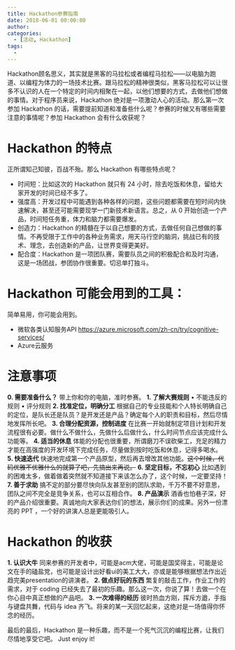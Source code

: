 ```yaml
---
title: Hackathon参赛指南
date: 2018-06-01 00:00:00
author: 
categories:
  - [活动, Hackathon]
tags:
  - 
---
```


Hackathon顾名思义，其实就是黑客的马拉松或者编程马拉松——以电脑为跑道、以编程为体力的一场技术比赛。跟马拉松的精神很类似，黑客马拉松可以让很多不认识的人在一个特定的时间内相聚在一起，以他们想要的方式，去做他们想做的事情。对于程序员来说，Hackathon 绝对是一项激动人心的活动。那么第一次参加 Hackathon 的话，需要提前知道和准备些什么呢？参赛的时候又有哪些需要注意的事情呢？参加 Hackathon 会有什么收获呢？

<!-- More -->

# Hackathon 的特点

正所谓知己知彼，百战不殆。那么 Hackathon 有哪些特点呢？

- 时间短：比如这次的 Hackathon 就只有 24 小时，除去吃饭和休息，留给大家开发的时间已经不多了。
-  强度高：开发过程中可能遇到各种各样的问题，这些问题都需要在短时间内快速解决，甚至还可能需要现学一门新技术新语言。总之，从 0 开始创造一个产品，时间短任务重，体力和脑力都需要爆发。
- 创造力：Hackathon 的精髓在于以自己想要的方式，去做任何自己想做的事情。不再受限于工作中的各种业务需求，用天马行空的脑洞，挑战已有的技术、理念，去创造新的产品，让世界变得更美好。
- 配合度：Hackathon 是一项团队赛，需要队员之间的积极配合和及时沟通，这是一场团战，参团协作很重要。切忌单打独斗。

# Hackathon 可能会用到的工具：

简单易用，你可能会用到。

- 微软各类认知服务API https://azure.microsoft.com/zh-cn/try/cognitive-services/
- Azure云服务

# 注意事项

**0. 需要准备什么？**
带上你和你的电脑，准时参赛。
**1. 了解大赛规则**
• 不能违反的规则
• 评分规则
**2. 找准定位，明确分工**
根据自己的专业技能和个人特长明确自己的定位，是队长还是队员？是开发还是产品？确定每个人的职责和目标，然后尽情地发挥所长吧。
**3. 合理分配资源，控制进度**
在比赛一开始就制定项目计划和开发流程很有必要。做什么不做什么，先做什么后做什么，什么时间节点应该完成什么功能等。
**4. 适当的休息**
体能的分配也很重要，所谓磨刀不误砍柴工，充足的精力才能在高强度的开发环境下完成任务，尽量做到按时吃饭和休息，记得多喝水。
**5. 快速迭代**
快速地完成第一个产品原型，然后再去增改其他功能。~~这个时候，代码优雅不优雅什么的就算了吧，先搞出来再说。~~
**6. 坚定目标，不忘初心**
比如遇到的困难太多，做着做着突然就不知道接下来该怎么办了，这个时候，一定要坚持！
**7. 善于求助**
搞不定的部分要尽快向队友甚至别的团队求助，千万不要不好意思，团队之间不完全是竞争关系，也可以互相合作。
**8. 产品演示**
酒香也怕巷子深，好的产品介绍很重要。真诚地向大家表达你们的想法，展示你们的成果。另外一份漂亮的 PPT ，一个好的讲演人总是更能吸引人。

# Hackathon 的收获

**1. 认识大牛**
同来参赛的开发者中，可能是acm大佬，可能是国奖得主，可能是论文在手的磕盐党，也可能是设计出好看ui的美工大大，亦或是能够根据想法作出近趋完美presentation的讲演者。
**2. 做点好玩的东西**
繁复的敲击工作，作业工作的需求，对于 coding 已经失去了最初的乐趣。那么这一次，你说了算！去做一个在你心目中真正想做的产品吧。
**3. 一次难得的经历**
彼时热血方刚，挥斥方遒，手指与键盘共舞，代码与 idea 齐飞。将来的某一天回忆起来，这绝对是一场值得你怀念的经历。

最后的最后，Hackathon 是一种乐趣，而不是一个死气沉沉的编程比赛，让我们尽情地享受它吧。
Just enjoy it!
